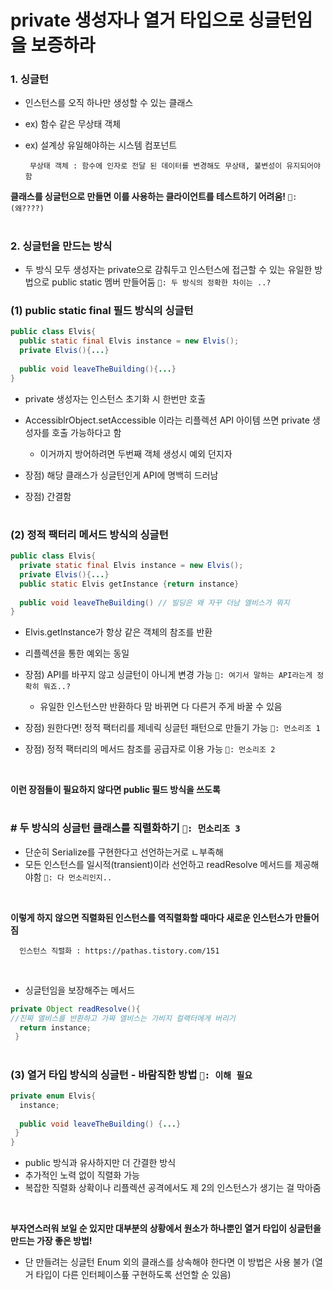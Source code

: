 # private 생성자나 열거 타입으로 싱글턴임을 보증하라

### 1. 싱글턴
- 인스턴스를 오직 하나만 생성할 수 있는 클래스
- ex) 함수 같은 무상태 객체
- ex) 설계상 유일해야하는 시스템 컴포넌트

       무상태 객체 : 함수에 인자로 전달 된 데이터를 변경해도 무상태, 불변성이 유지되어야 함

__클래스를 싱글턴으로 만들면 이를 사용하는 클라이언트를 테스트하기 어려움!__
`🧐: (왜????)`


</span>
 

#
### 2. 싱글턴을 만드는 방식
- 두 방식 모두 생성자는 private으로 감춰두고 인스턴스에 접근할 수 있는 유일한 방법으로 public static 멤버 만들어둠 `🧐: 두 방식의 정확한 차이는 ..?`

### (1) public static final 필드 방식의 싱글턴
```java
public class Elvis{
  public static final Elvis instance = new Elvis();
  private Elvis(){...}
  
  public void leaveTheBuilding(){...}
}
```
- private 생성자는 인스턴스 초기화 시 한번만 호출
- AccessiblrObject.setAccessible 이라는 리플렉션 API 아이템 쓰면 private 생성자를 호출 가능하다고 함
  - 이거까지 방어하려면 두번째 객체 생성시 예외 던지자
  
- 장점) 해당 클래스가 싱글턴인게 API에 명백히 드러남 
- 장점) 간결함

#

### (2) 정적 팩터리 메서드 방식의 싱글턴
```java
public class Elvis{
  private static final Elvis instance = new Elvis();
  private Elvis(){...}
  public static Elvis getInstance {return instance}
  
  public void leaveTheBuilding() // 빌딩은 왜 자꾸 더남 엘비스가 뭐지
}
```
- Elvis.getInstance가 항상 같은 객체의 참조를 반환
- 리플렉션을 통한 예외는 동일

- 장점) API를 바꾸지 않고 싱글턴이 아니게 변경 가능 `🧐: 여기서 말하는 API라는게 정확히 뭐죠..?`
  - 유일한 인스턴스만 반환하다 맘 바뀌면 다 다른거 주게 바꿀 수 있음
- 장점) 원한다면! 정적 팩터리를 제네릭 싱글턴 패턴으로 만들기 가능 `🧐: 먼소리조 1`
- 장점) 정적 팩터리의 메서드 참조를 공급자로 이용 가능 `🧐: 먼소리조 2`
<br>

__이런 장점들이 필요하지 않다면 public 필드 방식을 쓰도록__

#

### # 두 방식의 싱글턴 클래스를 직렬화하기 `🧐: 먼소리조 3`
- 단순히 Serialize를 구현한다고 선언하는거로 ㄴ부족해
- 모든 인스턴스를 일시적(transient)이라 선언하고 readResolve 메서드를 제공해야함 `🧐: 다 먼소리인지..`

<br>

__이렇게 하지 않으면 직렬화된 인스턴스를 역직렬화할 때마다 새로운 인스턴스가 만들어짐__

      인스턴스 직렬화 : https://pathas.tistory.com/151

<br>

- 싱글턴임을 보장해주는 메서드
```java
private Object readResolve(){
//진짜 엘비스를 반환하고 가짜 엘비스는 가비지 컬랙터에게 버리기
  return instance;
 }
```

#

### (3) 열거 타입 방식의 싱글턴 - 바람직한 방법 `🧐: 이해 필요`
```java
private enum Elvis{
  instance;
  
  public void leaveTheBuilding() {...}
 }
}
```
- public 방식과 유사하지만 더 간결한 방식
- 추가적인 노력 없이 직렬화 가능
- 복잡한 직렬화 상확이나 리플렉션 공격에서도 제 2의 인스턴스가 생기는 걸 막아줌

<br>

__부자연스러워 보일 순 있지만 대부분의 상황에서 원소가 하나뿐인 열거 타입이 싱글턴을 만드는 가장 좋은 방법!__

- 단 만들려는 싱글턴 Enum 외의 클래스를 상속해야 한다면 이 방법은 사용 불가 (열거 타입이 다른 인터페이스픞 구현하도록 선언할 순 있음)


